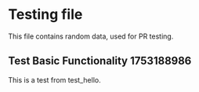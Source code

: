 # Testing file

This file contains random data, used for PR testing.


## Test Basic Functionality 1753188986

This is a test from test_hello.
